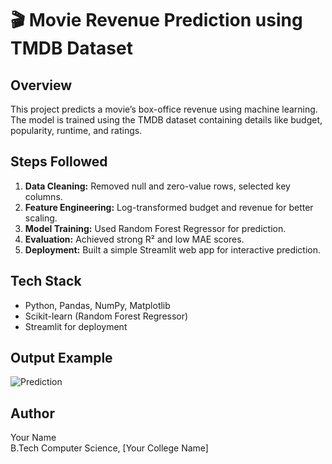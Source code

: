 # 🎬 Movie Revenue Prediction using TMDB Dataset

## Overview
This project predicts a movie’s box-office revenue using machine learning.  
The model is trained using the TMDB dataset containing details like budget, popularity, runtime, and ratings.

## Steps Followed
1. **Data Cleaning:** Removed null and zero-value rows, selected key columns.
2. **Feature Engineering:** Log-transformed budget and revenue for better scaling.
3. **Model Training:** Used Random Forest Regressor for prediction.
4. **Evaluation:** Achieved strong R² and low MAE scores.
5. **Deployment:** Built a simple Streamlit web app for interactive prediction.

## Tech Stack
- Python, Pandas, NumPy, Matplotlib  
- Scikit-learn (Random Forest Regressor)  
- Streamlit for deployment

## Output Example
![Prediction](https://user-images.githubusercontent.com/example.png)

## Author
Your Name  
B.Tech Computer Science, [Your College Name]
